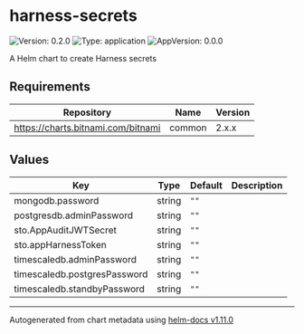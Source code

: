 # harness-secrets

![Version: 0.2.0](https://img.shields.io/badge/Version-0.2.0-informational?style=flat-square) ![Type: application](https://img.shields.io/badge/Type-application-informational?style=flat-square) ![AppVersion: 0.0.0](https://img.shields.io/badge/AppVersion-0.0.0-informational?style=flat-square)

A Helm chart to create Harness secrets

## Requirements

| Repository | Name | Version |
|------------|------|---------|
| https://charts.bitnami.com/bitnami | common | 2.x.x |

## Values

| Key | Type | Default | Description |
|-----|------|---------|-------------|
| mongodb.password | string | `""` |  |
| postgresdb.adminPassword | string | `""` |  |
| sto.AppAuditJWTSecret | string | `""` |  |
| sto.appHarnessToken | string | `""` |  |
| timescaledb.adminPassword | string | `""` |  |
| timescaledb.postgresPassword | string | `""` |  |
| timescaledb.standbyPassword | string | `""` |  |

----------------------------------------------
Autogenerated from chart metadata using [helm-docs v1.11.0](https://github.com/norwoodj/helm-docs/releases/v1.11.0)
